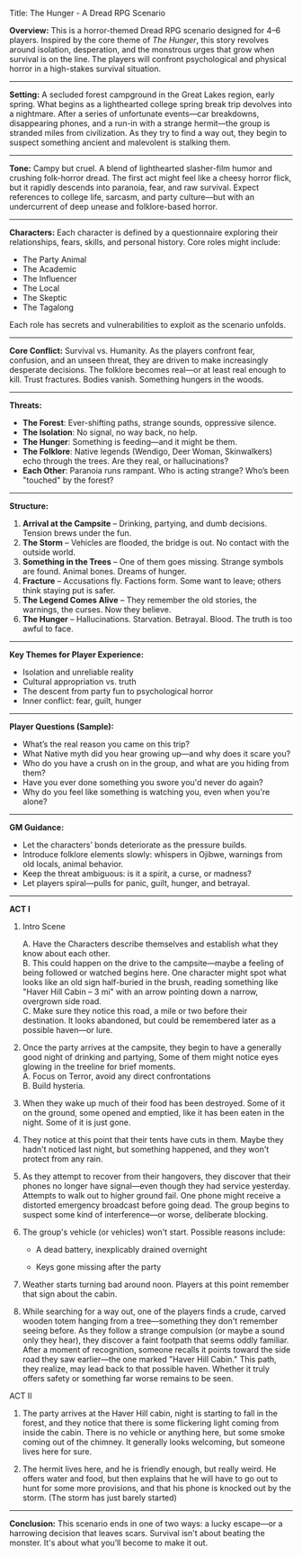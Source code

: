 Title: The Hunger - A Dread RPG Scenario

**Overview:** This is a horror-themed Dread RPG scenario designed for 4–6 players. Inspired by the core theme of _The Hunger_, this story revolves around isolation, desperation, and the monstrous urges that grow when survival is on the line. The players will confront psychological and physical horror in a high-stakes survival situation.

---

**Setting:** A secluded forest campground in the Great Lakes region, early spring. What begins as a lighthearted college spring break trip devolves into a nightmare. After a series of unfortunate events—car breakdowns, disappearing phones, and a run-in with a strange hermit—the group is stranded miles from civilization. As they try to find a way out, they begin to suspect something ancient and malevolent is stalking them.

---

**Tone:** Campy but cruel. A blend of lighthearted slasher-film humor and crushing folk-horror dread. The first act might feel like a cheesy horror flick, but it rapidly descends into paranoia, fear, and raw survival. Expect references to college life, sarcasm, and party culture—but with an undercurrent of deep unease and folklore-based horror.

---

**Characters:** Each character is defined by a questionnaire exploring their relationships, fears, skills, and personal history. Core roles might include:

- The Party Animal
- The Academic
- The Influencer
- The Local
- The Skeptic
- The Tagalong

Each role has secrets and vulnerabilities to exploit as the scenario unfolds.

---

**Core Conflict:** Survival vs. Humanity. As the players confront fear, confusion, and an unseen threat, they are driven to make increasingly desperate decisions. The folklore becomes real—or at least real enough to kill. Trust fractures. Bodies vanish. Something hungers in the woods.

---

**Threats:**

- **The Forest**: Ever-shifting paths, strange sounds, oppressive silence.
- **The Isolation**: No signal, no way back, no help.
- **The Hunger**: Something is feeding—and it might be them.
- **The Folklore**: Native legends (Wendigo, Deer Woman, Skinwalkers) echo through the trees. Are they real, or hallucinations?
- **Each Other**: Paranoia runs rampant. Who is acting strange? Who’s been "touched" by the forest?

---

**Structure:**

1. **Arrival at the Campsite** – Drinking, partying, and dumb decisions. Tension brews under the fun.
2. **The Storm** – Vehicles are flooded, the bridge is out. No contact with the outside world.
3. **Something in the Trees** – One of them goes missing. Strange symbols are found. Animal bones. Dreams of hunger.
4. **Fracture** – Accusations fly. Factions form. Some want to leave; others think staying put is safer.
5. **The Legend Comes Alive** – They remember the old stories, the warnings, the curses. Now they believe.
6. **The Hunger** – Hallucinations. Starvation. Betrayal. Blood. The truth is too awful to face.

---

**Key Themes for Player Experience:**

- Isolation and unreliable reality
- Cultural appropriation vs. truth
- The descent from party fun to psychological horror
- Inner conflict: fear, guilt, hunger

---

**Player Questions (Sample):**

- What’s the real reason you came on this trip?
- What Native myth did you hear growing up—and why does it scare you?
- Who do you have a crush on in the group, and what are you hiding from them?
- Have you ever done something you swore you'd never do again?
- Why do you feel like something is watching you, even when you're alone?

---

**GM Guidance:**

- Let the characters’ bonds deteriorate as the pressure builds.
- Introduce folklore elements slowly: whispers in Ojibwe, warnings from old locals, animal behavior.
- Keep the threat ambiguous: is it a spirit, a curse, or madness?
- Let players spiral—pulls for panic, guilt, hunger, and betrayal.

---

**ACT I**

1. Intro Scene
    
    A. Have the Characters describe themselves and establish what they know about each other.  
    B. This could happen on the drive to the campsite—maybe a feeling of being followed or watched begins here. One character might spot what looks like an old sign half-buried in the brush, reading something like "Haver Hill Cabin – 3 mi" with an arrow pointing down a narrow, overgrown side road.  
    C. Make sure they notice this road, a mile or two before their destination. It looks abandoned, but could be remembered later as a possible haven—or lure. 
    
2. Once the party arrives at the campsite, they begin to have a generally good night of drinking and partying, Some of them might notice eyes glowing in the treeline for brief moments.   
    A. Focus on Terror, avoid any direct confrontations  
    B. Build hysteria.
    
3. When they wake up much of their food has been destroyed. Some of it on the ground, some opened and emptied, like it has been eaten in the night. Some of it is just gone. 
    
4. They notice at this point that their tents have cuts in them. Maybe they hadn't noticed last night, but something happened, and they won't protect from any rain. 
    
5. As they attempt to recover from their hangovers, they discover that their phones no longer have signal—even though they had service yesterday. Attempts to walk out to higher ground fail. One phone might receive a distorted emergency broadcast before going dead. The group begins to suspect some kind of interference—or worse, deliberate blocking.
    
6. The group's vehicle (or vehicles) won't start. Possible reasons include:
    
    - A dead battery, inexplicably drained overnight
        
    - Keys gone missing after the party
        
7. Weather starts turning bad around noon. Players at this point remember that sign about the cabin. 
    
8. While searching for a way out, one of the players finds a crude, carved wooden totem hanging from a tree—something they don't remember seeing before. As they follow a strange compulsion (or maybe a sound only they hear), they discover a faint footpath that seems oddly familiar. After a moment of recognition, someone recalls it points toward the side road they saw earlier—the one marked "Haver Hill Cabin." This path, they realize, may lead back to that possible haven. Whether it truly offers safety or something far worse remains to be seen.
    

ACT II

1. The party arrives at the Haver Hill cabin, night is starting to fall in the forest, and they notice that there is some flickering light coming from inside the cabin. There is no vehicle or anything here, but some smoke coming out of the chimney. It generally looks welcoming, but someone lives here for sure. 
    
2. The hermit lives here, and he is friendly enough, but really weird. He offers water and food, but then explains that he will have to go out to hunt for some more provisions, and that his phone is knocked out by the storm. (The storm has just barely started)
    

---

**Conclusion:** This scenario ends in one of two ways: a lucky escape—or a harrowing decision that leaves scars. Survival isn't about beating the monster. It's about what you’ll become to make it out.